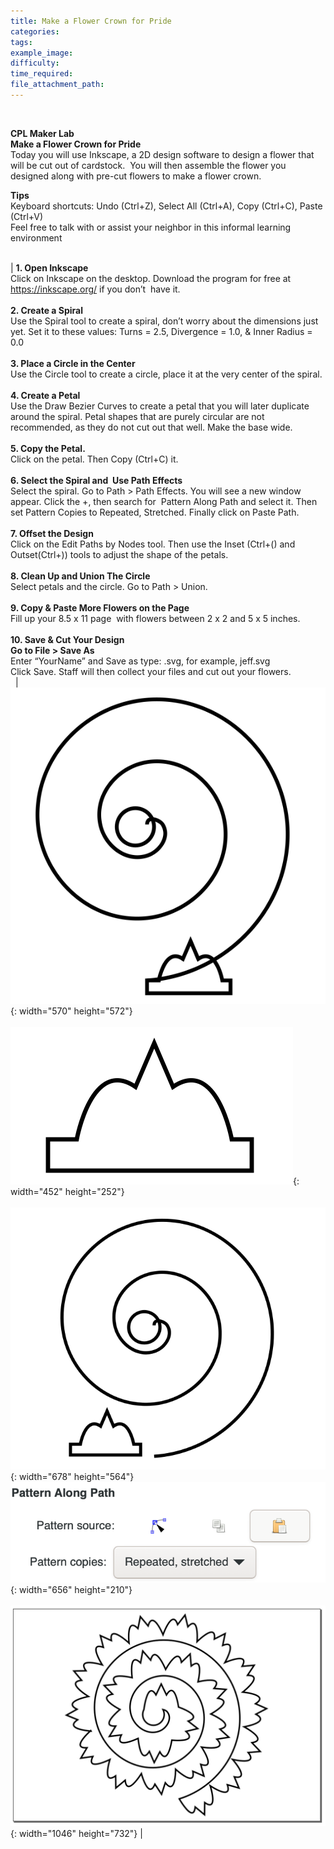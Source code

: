 ```yaml
---
title: Make a Flower Crown for Pride
categories:
tags:
example_image:
difficulty:
time_required:
file_attachment_path:
---
```


&nbsp;

**CPL Maker Lab<br>Make a Flower Crown for Pride&nbsp;**<br>Today you will use Inkscape, a 2D design software to design a flower that will be cut out of cardstock. &nbsp;You will then assemble the flower you designed along with pre-cut flowers to make a flower crown.&nbsp;

**Tips**<br>Keyboard shortcuts: Undo (Ctrl+Z), Select All (Ctrl+A), Copy (Ctrl+C), Paste (Ctrl+V)<br>Feel free to talk with or assist your neighbor in this informal learning environment<br>&nbsp;

| **1\. Open Inkscape**<br>Click on Inkscape on the desktop. Download the program for free at https://inkscape.org/ if you don’t &nbsp;have it.&nbsp;<br><br>**2\. Create a Spiral**<br>Use the Spiral tool to create a spiral, don’t worry about the dimensions just yet. Set it to these values: Turns = 2.5, Divergence = 1.0, & Inner Radius = 0.0<br><br>**3\. Place a Circle in the Center**<br>Use the Circle tool to create a circle, place it at the very center of the spiral.<br><br>**4\. Create a Petal**<br>Use the Draw Bezier Curves to create a petal that you will later duplicate around the spiral. Petal shapes that are purely circular are not recommended, as they do not cut out that well. Make the base wide.&nbsp;<br><br>**5\. Copy the Petal.**<br>Click on the petal. Then Copy (Ctrl+C) it.<br><br>**6\. Select the Spiral and &nbsp;Use Path Effects**<br>Select the spiral. Go to Path &gt; Path Effects. You will see a new window appear. Click the +, then search for &nbsp;Pattern Along Path and select it. Then set Pattern Copies to Repeated, Stretched. Finally click on Paste Path.<br><br>**7\. Offset the Design**<br>Click on the Edit Paths by Nodes tool. Then use the Inset (Ctrl+() and Outset(Ctrl+)) tools to adjust the shape of the petals.<br><br>**8\. Clean Up and Union The Circle&nbsp;**<br>Select petals and the circle. Go to Path &gt; Union.<br><br>**9\. Copy & Paste More Flowers on the Page**<br>Fill up your 8.5 x 11 page &nbsp;with flowers between 2 x 2 and 5 x 5 inches.&nbsp;<br><br>**10\. Save & Cut Your Design<br>Go to File &gt; Save As**<br>Enter “YourName” and Save as type: .svg, for example, jeff.svg<br>Click Save. Staff will then collect your files and cut out your flowers.&nbsp;<br>&nbsp; | ![](/uploads/screen-shot-2022-06-08-at-4-31-54-pm.png){: width="570" height="572"}<br><br>![](/uploads/screen-shot-2022-06-08-at-4-12-41-pm.png){: width="452" height="252"}<br><br>![](/uploads/screen-shot-2022-06-08-at-4-50-07-pm.png){: width="678" height="564"}![](/uploads/screen-shot-2022-06-08-at-4-41-18-pm.png){: width="656" height="210"}<br><br>![](/uploads/screen-shot-2022-06-06-at-6-12-53-pm.png){: width="1046" height="732"} |

&nbsp;
